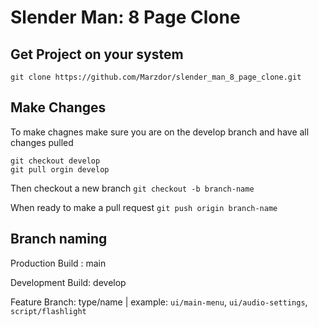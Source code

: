 # Slender Man: 8 Page Clone

## Get Project on your system

`git clone https://github.com/Marzdor/slender_man_8_page_clone.git`

## Make Changes

To make chagnes make sure you are on the develop branch and have all changes pulled

```
git checkout develop
git pull orgin develop
```

Then checkout a new branch
`git checkout -b branch-name`

When ready to make a pull request
`git push origin branch-name`

## Branch naming

Production Build : main

Development Build: develop

Feature Branch: type/name | example: `ui/main-menu`, `ui/audio-settings`, `script/flashlight`
